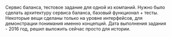 Сервис баланса, тестовое задание для одной из компаний. Нужно было сделать архитектуру сервиса баланса, базовый функционал + тесты. Некоторые вещи сделаны только на уровне интерфейсов, для демонстрации понимания именно концепций. Дата выполнения задания - 2016 год, решил выложить сейчас просто для истории.
